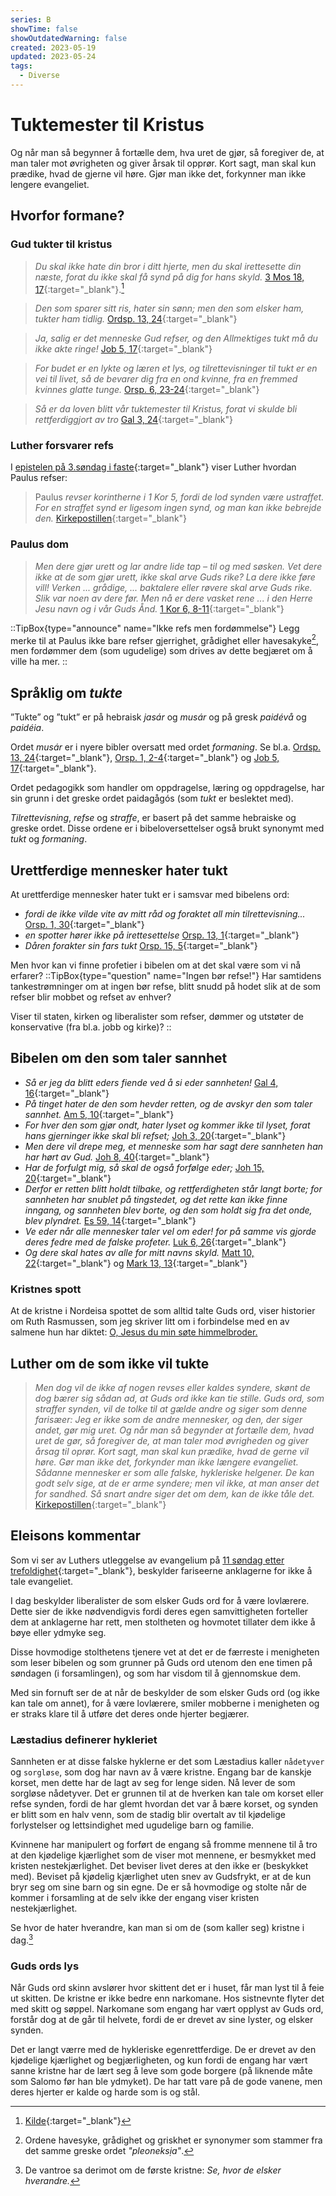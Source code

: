 ```yaml
---
series: B
showTime: false
showOutdatedWarning: false
created: 2023-05-19
updated: 2023-05-24
tags:
  - Diverse
---
```


# Tuktemester til Kristus
Og når man så begynner å fortælle dem, hva uret de gjør, så foregiver de, at man taler mot øvrigheten og giver årsak til opprør. Kort sagt, man skal kun præ­dike, hvad de gjerne vil høre. Gjør man ikke det, forkynner man ikke lengere evangeliet.

## Hvorfor formane?
### Gud tukter til kristus
> _Du skal ikke hate din bror i ditt hjerte, men du skal irettesette din næste, forat du ikke skal få synd på dig for hans skyld._ [3 Mos 18, 17](https://no.bibelsite.com/leviticus/19-17.htm){:target="_blank"}.[^1]

> _Den som sparer sitt ris, hater sin sønn; men den som elsker ham, tukter ham tidlig._ [Ordsp. 13, 24](https://no.bibelsite.com/proverbs/13-24.htm){:target="_blank"}

> _Ja, salig er det menneske Gud refser, og den Allmektiges tukt må du ikke akte ringe!_ [Job 5, 17](https://no.bibelsite.com/job/5-17.htm){:target="_blank"}

> _For budet er en lykte og læren et lys, og tilrettevisninger til tukt er en vei til livet, så de bevarer dig fra en ond kvinne, fra en fremmed kvinnes glatte tunge._ [Orsp. 6, 23-24](https://no.bibelsite.com/proverbs/6-23.htm){:target="_blank"}

> _Så er da loven blitt vår tuktemester til Kristus, forat vi skulde bli rettferdiggjort av tro_ [Gal 3, 24](https://no.bibelsite.com/galatians/3-24.htm){:target="_blank"}

### Luther forsvarer refs
I [epistelen på 3.søndag i faste](https://kirkepostille.vercel.app/article/vinter/faste/3-epistel/?searchparam=straffe_synden#v3-men-utugt-og-al-slags-urenhed-og-griskhed-m%C3%A5-end-ikke-n%C3%A6vnes-iblandt-jer-det-s%C3%B8mmer-sig-ikke-for-hellige){:target="_blank"} viser Luther hvordan Paulus refser:

> Paulus _revser korintherne i 1 Kor 5, fordi de lod synden være ustraffet. For en straffet synd er ligesom ingen synd, og man kan ikke bebrejde den._ [Kirkepostillen](https://kirkepostille.vercel.app/article/vinter/faste/3-epistel/?searchparam=straffe_synden#v3-men-utugt-og-al-slags-urenhed-og-griskhed-m%C3%A5-end-ikke-n%C3%A6vnes-iblandt-jer-det-s%C3%B8mmer-sig-ikke-for-hellige){:target="_blank"}

### Paulus dom
> _Men dere gjør urett og lar andre lide tap – til og med søsken. Vet dere ikke at de som gjør urett, ikke skal arve Guds rike? La dere ikke føre vill! Verken ... grådige, ... baktalere eller røvere skal arve Guds rike. Slik var noen av dere før. Men nå er dere vasket rene ... i den Herre Jesu navn og i vår Guds Ånd._ [1 Kor 6, 8-11](https://no.bibelsite.com/1_corinthians/6-9.htm){:target="_blank"}

::TipBox{type="announce" name="Ikke refs men fordømmelse"}
Legg merke til at Paulus ikke bare refser gjerrighet, grådighet eller havesakyke[^2], men fordømmer dem (som ugudelige) som drives av dette begjæret om å ville ha mer.
::

## Språklig om _tukte_
”Tukte” og ”tukt” er på hebraisk _jasár_ og _musár_ og på gresk _paidévå_ og _paidéia_. 

Ordet _musár_ er i nyere bibler oversatt med ordet _formaning_. Se bl.a. [Ordsp. 13, 24](https://no.bibelsite.com/proverbs/13-24.htm){:target="_blank"}, [Orsp. 1, 2-4](https://no.bibelsite.com/proverbs/1-3.htm){:target="_blank"} og [Job 5, 17](https://no.bibelsite.com/job/5-17.htm){:target="_blank"}.

Ordet pedagogikk som handler om oppdragelse, læring og oppdragelse, har sin grunn i det greske ordet paidagågós (som _tukt_ er beslektet med).

_Tilrettevisning_, _refse_ og _straffe_, er basert på det samme hebraiske og greske ordet. Disse ordene er i bibeloversettelser også brukt synonymt med _tukt_ og _formaning_.

## Urettferdige mennesker hater tukt
At urettferdige mennesker hater tukt er i samsvar med bibelens ord:
- _fordi de ikke vilde vite av mitt råd og foraktet all min tilrettevisning..._ [Orsp. 1, 30](https://no.bibelsite.com/proverbs/1-30.htm){:target="_blank"}
- _en spotter hører ikke på irettesettelse_ [Orsp. 13, 1](https://no.bibelsite.com/proverbs/13-1.htm){:target="_blank"}
- _Dåren forakter sin fars tukt_ [Orsp. 15, 5](https://no.bibelsite.com/proverbs/15-5.htm){:target="_blank"}

Men hvor kan vi finne profetier i bibelen om at det skal være som vi nå erfarer?
::TipBox{type="question" name="Ingen bør refse!"}
Har samtidens tankestrømninger om at ingen bør refse, blitt snudd på hodet slik at de som refser blir mobbet og refset av enhver?

Viser til staten, kirken og liberalister som refser, dømmer og utstøter de konservative (fra bl.a. jobb og kirke)?
::

## Bibelen om den som taler sannhet
- _Så er jeg da blitt eders fiende ved å si eder sannheten!_ [Gal 4, 16](https://no.bibelsite.com/galatians/4-16.htm){:target="_blank"}
- _På tinget hater de den som hevder retten, og de avskyr den som taler sannhet._ [Am 5, 10](https://no.bibelsite.com/amos/5-10.htm){:target="_blank"}
- _For hver den som gjør ondt, hater lyset og kommer ikke til lyset, forat hans gjerninger ikke skal bli refset;_ [Joh 3, 20](https://no.bibelsite.com/john/3-20.htm){:target="_blank"}
- _Men dere vil drepe meg, et menneske som har sagt dere sannheten han har hørt av Gud._ [Joh 8, 40](https://no.bibelsite.com/john/8-40.htm){:target="_blank"}
- _Har de forfulgt mig, så skal de også forfølge eder;_ [Joh 15, 20](https://no.bibelsite.com/john/15-20.htm){:target="_blank"}
- _Derfor er retten blitt holdt tilbake, og rettferdigheten står langt borte; for sannheten har snublet på tingstedet, og det rette kan ikke finne inngang, og sannheten blev borte, og den som holdt sig fra det onde, blev plyndret._ [Es 59, 14](https://no.bibelsite.com/isaiah/59-14.htm){:target="_blank"}
- _Ve eder når alle mennesker taler vel om eder! for på samme vis gjorde deres fedre med de falske profeter._ [Luk 6, 26](https://no.bibelsite.com/luke/6-26.htm){:target="_blank"}
- _Og dere skal hates av alle for mitt navns skyld._ [Matt 10, 22](https://no.bibelsite.com/matthew/10-22.htm){:target="_blank"} og [Mark 13, 13](https://no.bibelsite.com/mark/13-13.htm){:target="_blank"}

### Kristnes spott
At de kristne i Nordeisa spottet de som alltid talte Guds ord, viser historier om Ruth Rasmussen, som jeg skriver litt om i forbindelse med en av salmene hun har diktet: [O, Jesus du min søte himmelbroder.](/article/salmer/tull-ruth/o-jesus-du-min-sote-himmelbroder)

## Luther om de som ikke vil tukte
> _Men dog vil de ikke af nogen revses eller kaldes syndere, skønt de dog bærer sig sådan ad, at Guds ord ikke kan tie stille. Guds ord, som straffer synden, vil de tolke til at gælde andre og siger som denne farisæer: Jeg er ikke som de andre mennesker, og den, der siger andet, gør mig uret. Og når man så begynder at fortælle dem, hvad uret de gør, så foregiver de, at man taler mod øvrigheden og giver årsag til oprør. Kort sagt, man skal kun præ­dike, hvad de gerne vil høre. Gør man ikke det, forkynder man ikke længere evangeliet. Sådanne mennesker er som alle falske, hykleriske helgener. De kan godt selv sige, at de er arme syndere; men vil ikke, at man anser det for sandhed. Så snart andre siger det om dem, kan de ikke tåle det._ [Kirkepostillen](https://kirkepostille.vercel.app/article/trefoldighed/sommer/11-evangelium/?searchparam=straffe_synden#forskel-p%C3%A5-syndere){:target="_blank"}

## Eleisons kommentar
Som vi ser av Luthers utleggelse av evangelium på [11 søndag etter trefoldighet](https://kirkepostille.vercel.app/article/trefoldighed/sommer/11-evangelium/?searchparam=straffe_synden#forskel-p%C3%A5-syndere){:target="_blank"}, beskylder fariseerne anklagerne for ikke å tale evangeliet.

I dag beskylder liberalister de som elsker Guds ord for å være lovlærere. Dette sier de ikke nødvendigvis fordi deres egen samvittigheten forteller dem at anklagerne har rett, men stoltheten og hovmotet tillater dem ikke å bøye eller ydmyke seg. 

Disse hovmodige stolthetens tjenere vet at det er de færreste i menigheten som leser bibelen og som grunner på Guds ord utenom den ene timen på søndagen (i forsamlingen), og som har visdom til å gjennomskue dem.

Med sin fornuft ser de at når de beskylder de som elsker Guds ord (og ikke kan tale om annet), for å være lovlærere, smiler mobberne i menigheten og er straks klare til å utføre det deres onde hjerter begjærer.

### Læstadius definerer hykleriet
Sannheten er at disse falske hyklerne er det som Læstadius kaller `nådetyver` og `sorgløse`, som dog har navn av å være kristne. Engang bar de kanskje korset, men dette har de lagt av seg for lenge siden. Nå lever de som sorgløse nådetyver. Det er grunnen til at de hverken kan tale om korset eller refse synden, fordi de har glemt hvordan det var å bære korset, og synden er blitt som en halv venn, som de stadig blir overtalt av til kjødelige forlystelser og lettsindighet med ugudelige barn og familie. 

Kvinnene har manipulert og forført de engang så fromme mennene til å tro at den kjødelige kjærlighet som de viser mot mennene, er besmykket med kristen nestekjærlighet. Det beviser livet deres at den ikke er (beskykket med). Beviset på kjødelig kjærlighet uten snev av Gudsfrykt, er at de kun bryr seg om sine barn og sin egne. De er så hovmodige og stolte når de kommer i forsamling at de selv ikke der engang viser kristen nestekjærlighet.

Se hvor de hater hverandre, kan man si om de (som kaller seg) kristne i dag.[^3]

### Guds ords lys
Når Guds ord skinn avslører hvor skittent det er i huset, får man lyst til å feie ut skitten. De kristne er ikke bedre enn narkomane. Hos sistnevnte flyter det med skitt og søppel. Narkomane som engang har vært opplyst av Guds ord, forstår dog at de går til helvete, fordi de er drevet av sine lyster, og elsker synden.

Det er langt værre med de hykleriske egenrettferdige. De er drevet av den kjødelige kjærlighet og begjærligheten, og kun fordi de engang har vært sanne kristne har de lært seg å leve som gode borgere (på liknende måte som Salomo før han ble ydmyket). De har tatt vare på de gode vanene, men deres hjerter er kalde og harde som is og stål.


[^1]: [Kilde](https://oversattsakprosa.wordpress.com/2015/02/19/om-tukt-i-bibelen/){:target="_blank"}
[^2]: Ordene havesyke, grådighet og griskhet er synonymer som stammer fra det samme greske ordet _"pleoneksịa"_.
[^3]: De vantroe sa derimot om de første kristne: _Se, hvor de elsker hverandre._